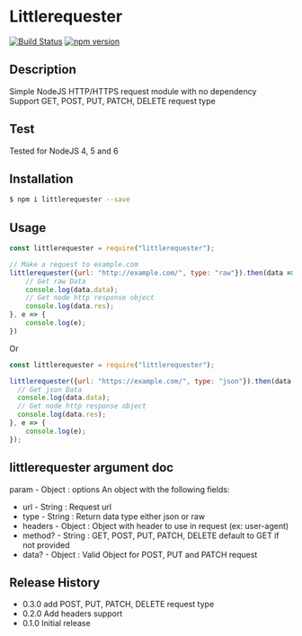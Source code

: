 # Littlerequester

[![Build Status](https://travis-ci.org/AzSiAz/Littlerequester.svg?branch=master)](https://travis-ci.org/AzSiAz/Littlerequester)
[![npm version](https://badge.fury.io/js/littlerequester.svg)](https://badge.fury.io/js/littlerequester)

## Description

Simple NodeJS HTTP/HTTPS request module with no dependency      
Support GET, POST, PUT, PATCH, DELETE request type      

## Test
Tested for NodeJS 4, 5 and 6     
        
## Installation
```sh
$ npm i littlerequester --save
```

## Usage
```js
const littlerequester = require("littlerequester");

// Make a request to example.com
littlerequester({url: "http://example.com/", type: "raw"}).then(data => {
    // Get raw Data
    console.log(data.data);
    // Get node http response object
    console.log(data.res);
}, e => {
    console.log(e);
})
```
Or
```js
const littlerequester = require("littlerequester");

littlerequester({url: "https://example.com/", type: "json"}).then(data => {
  // Get json Data
  console.log(data.data);
  // Get node http response object
  console.log(data.res);
}, e => {
    console.log(e);
});
```

## littlerequester argument doc

param - Object : options An object with the following fields:        
- url - String : Request url       
- type - String : Return data type either json or raw      
- headers - Object : Object with header to use in request (ex: user-agent)    
- method? - String : GET, POST, PUT, PATCH, DELETE default to GET if not provided
- data? - Object : Valid Object for POST, PUT and PATCH request      

## Release History

* 0.3.0 add POST, PUT, PATCH, DELETE request type
* 0.2.0 Add headers support
* 0.1.0 Initial release
